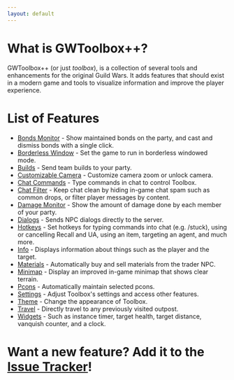 ```yaml
---
layout: default
---
```


# What is GWToolbox++?
GWToolbox++ (or just *toolbox*), is a collection of several tools and enhancements for the original Guild Wars. It adds features that should exist in a modern game and tools to visualize information and improve the player experience.

# List of Features

* [Bonds Monitor](bonds) - Show maintained bonds on the party, and cast and dismiss bonds with a single click.
* [Borderless Window](borderless) - Set the game to run in borderless windowed mode.
* [Builds](builds) - Send team builds to your party.
* [Customizable Camera](camera) - Customize camera zoom or unlock camera.
* [Chat Commands](commands) - Type commands in chat to control Toolbox.
* [Chat Filter](filter) - Keep chat clean by hiding in-game chat spam such as common drops, or filter player messages by content.
* [Damage Monitor](damage) - Show the amount of damage done by each member of your party.
* [Dialogs](dialogs) - Sends NPC dialogs directly to the server.
* [Hotkeys](hotkeys) - Set hotkeys for typing commands into chat (e.g. /stuck), using or cancelling Recall and UA, using an item, targeting an agent, and much more.
* [Info](info) - Displays information about things such as the player and the target.
* [Materials](materials) - Automatically buy and sell materials from the trader NPC.
* [Minimap](minimap) - Display an improved in-game minimap that shows clear terrain.
* [Pcons](pcons) - Automatically maintain selected pcons.
* [Settings](settings) - Adjust Toolbox's settings and access other features.
* [Theme](theme) - Change the appearance of Toolbox.
* [Travel](travel) - Directly travel to any previously visited outpost.
* [Widgets](widgets) - Such as instance timer, target health, target distance, vanquish counter, and a clock.

# Want a new feature? Add it to the [Issue Tracker](https://github.com/HasKha/GWToolboxpp/issues)!
